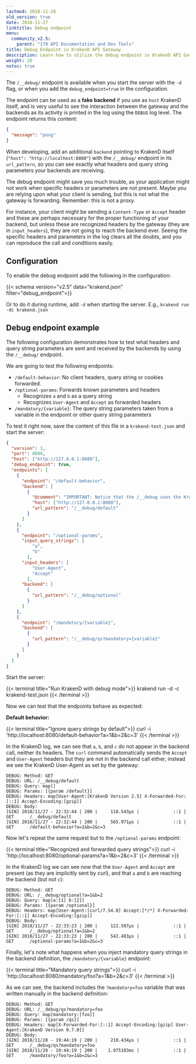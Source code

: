 ```yaml
---
lastmod: 2018-11-28
old_version: true
date: 2018-11-27
linktitle: Debug endpoint
menu:
  community_v2.5:
    parent: "170 API Documentation and Dev Tools"
title: Debug Endpoint in KrakenD API Gateway
description: Learn how to utilize the debug endpoint in KrakenD API Gateway for troubleshooting and debugging purposes during API development and testing
weight: 20
notoc: true
---
```

The `/__debug/` endpoint is available when you start the server with the `-d` flag, or when you add the `debug_endpoint=true` in the configuration.

The endpoint can be used as a **fake backend** if you use as `host` KrakenD itself, and is very useful to see the interaction between the gateway and the backends as its activity is printed in the log using the `DEBUG` log level. The endpoint returns this content:

```json
{
  "message": "pong"
}
```


When developing, add an additional `backend` pointing to KrakenD itself (`"host": "http://localhost:8080"`) with the `/__debug/` endpoint in its `url_pattern`, so you can see exactly what headers and query string parameters your backends are receiving.

The debug endpoint might save you much trouble, as your application might not work when specific headers or parameters are not present. Maybe you are relying upon what your client is sending, but this is not what the gateway is forwarding. Remember: this is not a proxy.

For instance, your client might be sending a `Content-Type` or `Accept` header and these are perhaps necessary for the proper functioning of your backend, but unless these are recognized headers by the gateway (they are in `input_headers`), they are not going to reach the backend ever. Seeing the specific headers and parameters in the log clears all the doubts, and you can reproduce the call and conditions easily.

## Configuration
To enable the debug endpoint add the following in the configuration:

{{< schema version="v2.5" data="krakend.json" filter="debug_endpoint">}}

Or to do it during runtime, add `-d` when starting the server. E.g., `krakend run -dc krakend.json`

## Debug endpoint example
The following configuration demonstrates how to test what headers and query string parameters are sent and received by the backends by using the `/__debug/` endpoint.

We are going to test the following endpoints:

- `/default-behavior`: No client headers, query string or cookies forwarded.
- `/optional-params`: Forwards known parameters and headers
    - Recognizes `a` and `b` as a query string
    - Recognizes `User-Agent` and `Accept` as forwarded headers
- `/mandatory/{variable}`: The query string parameters taken from a variable in the endpoint or other query string parameters

To test it right now, save the content of this file in a `krakend-test.json` and start the server:

```json
{
  "version": 3,
  "port": 8080,
  "host": ["http://127.0.0.1:8080"],
  "debug_endpoint": true,
  "endpoints": [
    {
      "endpoint": "/default-behavior",
      "backend": [
        {
          "@comment": "IMPORTANT: Notice that the /__debug uses the KrakenD host itself",
          "host": ["http://127.0.0.1:8080"],
          "url_pattern": "/__debug/default"
        }
      ]
    },
    {
      "endpoint": "/optional-params",
      "input_query_strings": [
          "a",
          "b"
        ],
      "input_headers": [
          "User-Agent",
          "Accept"
        ],
      "backend": [
        {
          "url_pattern": "/__debug/optional"
        }
      ]
    },
    {
      "endpoint": "/mandatory/{variable}",
      "backend": [
        {
          "url_pattern": "/__debug/qs?mandatory={variable}"
        }
      ]
    }
  ]
}
```


Start the server:

{{< terminal title="Run KrakenD with debug mode">}}
krakend run -d -c krakend-test.json
{{< /terminal >}}

Now we can test that the endpoints behave as expected:

**Default behavior:**

{{< terminal title="Ignore query strings by default">}}
curl -i 'http://localhost:8080/default-behavior?a=1&b=2&c=3'
{{< /terminal >}}

In the KrakenD log, we can see that `a`, `b`, and `c` do not appear in the backend call, neither its headers. The `curl` command automatically sends the `Accept` and `User-Agent` headers but they are not in the backend call either, instead we see the KrakenD User-Agent as set by the gateway:

    DEBUG: Method: GET
    DEBUG: URL: /__debug/default
    DEBUG: Query: map[]
    DEBUG: Params: [{param /default}]
    DEBUG: Headers: map[User-Agent:[KrakenD Version 2.5] X-Forwarded-For:[::1] Accept-Encoding:[gzip]]
    DEBUG: Body:
    [GIN] 2018/11/27 - 22:32:44 | 200 |     118.543µs |             ::1 | GET      /__debug/default
    [GIN] 2018/11/27 - 22:32:44 | 200 |     565.971µs |             ::1 | GET      /default-behavior?a=1&b=2&c=3

Now let's repeat the same request but to the `/optional-params` endpoint:

{{< terminal title="Recognized and forwarded query strings">}}
curl -i 'http://localhost:8080/optional-params?a=1&b=2&c=3'
{{< /terminal >}}

In the KrakenD log we can see now that the `User-Agent` and `Accept` are present (as they are implicitly sent by curl), and that `a` and `b` are reaching the backend (but not `c`):

    DEBUG: Method: GET
    DEBUG: URL: /__debug/optional?a=1&b=2
    DEBUG: Query: map[a:[1] b:[2]]
    DEBUG: Params: [{param /optional}]
    DEBUG: Headers: map[User-Agent:[curl/7.54.0] Accept:[*/*] X-Forwarded-For:[::1] Accept-Encoding:[gzip]]
    DEBUG: Body:
    [GIN] 2018/11/27 - 22:33:23 | 200 |     122.507µs |             ::1 | GET      /__debug/optional?a=1&b=2
    [GIN] 2018/11/27 - 22:33:23 | 200 |     542.483µs |             ::1 | GET      /optional-params?a=1&b=2&c=3

Finally, let's note what happens when you inject mandatory query strings in the backend definition, the `/mandatory/{variable}` endpoint:

{{< terminal title="Mandatory query strings">}}
curl -i 'http://localhost:8080/mandatory/foo?a=1&b=2&c=3'
{{< /terminal >}}

As we can see, the backend includes the `?mandatory=foo` variable that was written manually in the backend definition:

    DEBUG: Method: GET
    DEBUG: URL: /__debug/qs?mandatory=foo
    DEBUG: Query: map[mandatory:[foo]]
    DEBUG: Params: [{param /qs}]
    DEBUG: Headers: map[X-Forwarded-For:[::1] Accept-Encoding:[gzip] User-Agent:[KrakenD Version 0.7.0]]
    DEBUG: Body:
    [GIN] 2018/11/28 - 19:44:19 | 200 |     210.434µs |             ::1 | GET      /__debug/qs?mandatory=foo
    [GIN] 2018/11/28 - 19:44:19 | 200 |    1.975103ms |             ::1 | GET      /mandatory/foo?a=1&b=2&c=3
